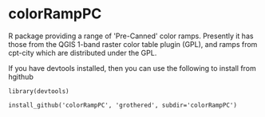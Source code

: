 colorRampPC
===========

R package providing a range of 'Pre-Canned' color ramps. Presently it has those from the QGIS 1-band raster color table plugin (GPL), and ramps from cpt-city which are distributed under the GPL.


If you have devtools installed, then you can use the following to install from hgithub

    library(devtools)

    install_github('colorRampPC', 'grothered', subdir='colorRampPC')
